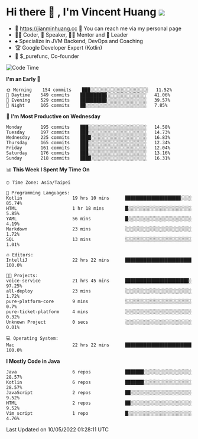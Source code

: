 # Hi there 👋 , I'm Vincent Huang ![](https://komarev.com/ghpvc/?username=Jian-Min-Huang)
- 💎 https://jianminhuang.cc 🙋 You can reach me via my personal page
- 👨‍💻 Coder, 🎤 Speaker, 👨‍🏫 Mentor and 🚀 Leader
- ♠️ Specialize in JVM Backend, DevOps and Coaching
- 🏆 Google Developer Expert (Kotlin)
- 💼 $_purefunc, Co-founder

<!--START_SECTION:waka-->
![Code Time](http://img.shields.io/badge/Code%20Time-0-blue)

**I'm an Early 🐤** 

```text
🌞 Morning    154 commits    ███░░░░░░░░░░░░░░░░░░░░░░   11.52% 
🌆 Daytime    549 commits    ██████████░░░░░░░░░░░░░░░   41.06% 
🌃 Evening    529 commits    ██████████░░░░░░░░░░░░░░░   39.57% 
🌙 Night      105 commits    ██░░░░░░░░░░░░░░░░░░░░░░░   7.85%

```
📅 **I'm Most Productive on Wednesday** 

```text
Monday       195 commits    ███░░░░░░░░░░░░░░░░░░░░░░   14.58% 
Tuesday      197 commits    ███░░░░░░░░░░░░░░░░░░░░░░   14.73% 
Wednesday    225 commits    ████░░░░░░░░░░░░░░░░░░░░░   16.83% 
Thursday     165 commits    ███░░░░░░░░░░░░░░░░░░░░░░   12.34% 
Friday       161 commits    ███░░░░░░░░░░░░░░░░░░░░░░   12.04% 
Saturday     176 commits    ███░░░░░░░░░░░░░░░░░░░░░░   13.16% 
Sunday       218 commits    ████░░░░░░░░░░░░░░░░░░░░░   16.31%

```


📊 **This Week I Spent My Time On** 

```text
⌚︎ Time Zone: Asia/Taipei

💬 Programming Languages: 
Kotlin                   19 hrs 10 mins      █████████████████████░░░░   85.74% 
HTML                     1 hr 18 mins        █░░░░░░░░░░░░░░░░░░░░░░░░   5.85% 
YAML                     56 mins             █░░░░░░░░░░░░░░░░░░░░░░░░   4.19% 
Markdown                 23 mins             ░░░░░░░░░░░░░░░░░░░░░░░░░   1.72% 
SQL                      13 mins             ░░░░░░░░░░░░░░░░░░░░░░░░░   1.01%

🔥 Editors: 
IntelliJ                 22 hrs 22 mins      █████████████████████████   100.0%

🐱‍💻 Projects: 
voice-service            21 hrs 45 mins      ████████████████████████░   97.25% 
all-deploy               23 mins             ░░░░░░░░░░░░░░░░░░░░░░░░░   1.72% 
pure-platform-core       9 mins              ░░░░░░░░░░░░░░░░░░░░░░░░░   0.7% 
pure-ticket-platform     4 mins              ░░░░░░░░░░░░░░░░░░░░░░░░░   0.32% 
Unknown Project          0 secs              ░░░░░░░░░░░░░░░░░░░░░░░░░   0.01%

💻 Operating System: 
Mac                      22 hrs 22 mins      █████████████████████████   100.0%

```

**I Mostly Code in Java** 

```text
Java                     6 repos             ███████░░░░░░░░░░░░░░░░░░   28.57% 
Kotlin                   6 repos             ███████░░░░░░░░░░░░░░░░░░   28.57% 
JavaScript               2 repos             ██░░░░░░░░░░░░░░░░░░░░░░░   9.52% 
HTML                     2 repos             ██░░░░░░░░░░░░░░░░░░░░░░░   9.52% 
Vim script               1 repo              █░░░░░░░░░░░░░░░░░░░░░░░░   4.76%

```



 Last Updated on 10/05/2022 01:28:11 UTC
<!--END_SECTION:waka-->
